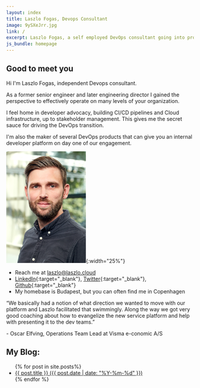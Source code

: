 ```yaml
---
layout: index
title: Laszlo Fogas, Devops Consultant
image: 9ySXeJrr.jpg
link: /
excerpt: Laszlo Fogas, a self employed DevOps consultant going into products
js_bundle: homepage
---
```


## Good to meet you

Hi I'm Laszlo Fogas, independent Devops consultant.

As a former senior engineer and later engineering director I gained the perspective to effectively operate on many levels of your organization.

I feel home in developer advocacy, building CI/CD pipelines and Cloud infrastructure, up to stakeholder management. This gives me the secret sauce for driving the DevOps transition.

I'm also the maker of several DevOps products that can give you an internal developer platform on day one of our engagement.

![Laszlo Fogas](laszlo-web.png){:width="25%"}


* Reach me at laszlo@laszlo.cloud
* [LinkedIn](https://dk.linkedin.com/in/laszlofogas){:target="_blank"}, [Twitter](https://twitter.com/laszlocph){:target="_blank"}, [Github](https://github.com/laszlocph){:target="_blank"}
* My homebase is Budapest, but you can often find me in Copenhagen

<div class="testimonial">
<p>“We basically had a notion of what direction we wanted to move with our platform and Laszlo facilitated that swimmingly. Along the way we got very good coaching about how to evangelize the new service platform and help with presenting it to the dev teams.”</p> - Oscar Elfving, Operations Team Lead at Visma e-conomic A/S
</div>

## My Blog:
<ul>
  {% for post in site.posts%}
  <li>
    <a href="{{ post.url }}">{{ post.title }} ({{ post.date | date: "%Y-%m-%d" }})</a>
  </li>
  {% endfor %}
</ul>   
